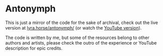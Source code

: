 # Antonymph
This is just a mirror of the code for the sake of archival, check out the live version at [lyra.horse/antonymph/](https://lyra.horse/antonymph/) (or watch the [YouTube version](https://www.youtube.com/watch?v=RGMaINyM0ek)).

The code is written by me, but some of the resources belong to other authors and artists, please check the outro of the experience or YouTube description for epic credits.
